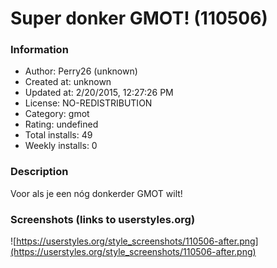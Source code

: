 # Super donker GMOT! (110506)

### Information
- Author: Perry26 (unknown)
- Created at: unknown
- Updated at: 2/20/2015, 12:27:26 PM
- License: NO-REDISTRIBUTION
- Category: gmot
- Rating: undefined
- Total installs: 49
- Weekly installs: 0


### Description
Voor als je een nóg donkerder GMOT wilt!


### Screenshots (links to userstyles.org)
![https://userstyles.org/style_screenshots/110506-after.png](https://userstyles.org/style_screenshots/110506-after.png)


